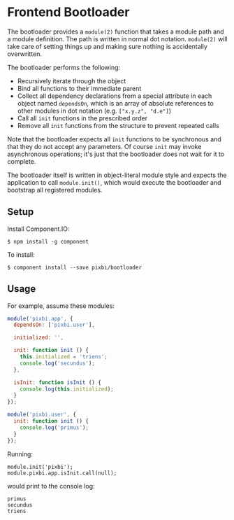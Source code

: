 # Frontend Bootloader

The bootloader provides a `module(2)` function that takes a module path and a
module definition. The path is written in normal dot notation. `module(2)` will
take care of setting things up and making sure nothing is accidentally
overwritten.

The bootloader performs the following:

* Recursively iterate through the object
* Bind all functions to their immediate parent
* Collect all dependency declarations from a special attribute in each object
  named `dependsOn`, which is an array of absolute references to other modules
  in dot notation (e.g. `["x.y.z", "d.e"]`)
* Call all `init` functions in the prescribed order
* Remove all `init` functions from the structure to prevent repeated calls

Note that the bootloader expects all `init` functions to be synchronous and
that they do not accept any parameters. Of course `init` may invoke
asynchronous operations; it's just that the bootloader does not wait for it to
complete.

The bootloader itself is written in object-literal module style and expects the
application to call `module.init()`, which would execute the bootloader and
bootstrap all registered modules.


## Setup

Install Component.IO:

    $ npm install -g component

To install:

    $ component install --save pixbi/bootloader


## Usage

For example, assume these modules:

```js
module('pixbi.app', {
  dependsOn: ['pixbi.user'],

  initialized: '',

  init: function init () {
    this.initialized = 'triens';
    console.log('secundus');
  },

  isInit: function isInit () {
    console.log(this.initialized);
  }
});

module('pixbi.user', {
  init: function init () {
    console.log('primus');
  }
});
```

Running:

```
module.init('pixbi');
module.pixbi.app.isInit.call(null);
```

would print to the console log:

```
primus
secundus
triens
```
